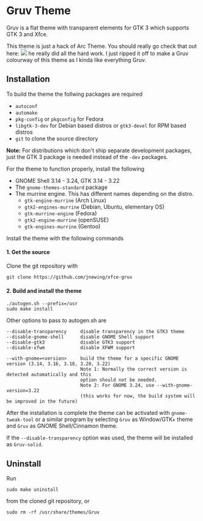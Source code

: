 # Gruv Theme

Gruv is a flat theme with transparent elements for GTK 3 which supports GTK 3 and Xfce.

This theme is just a hack of Arc Theme. You should really go check that out here: ![](https://github.com/horst3180/arc-theme) he really did
all the hard work. I just ripped it off to make a Gruv colourway of this theme as I kinda like everything Gruv.

## Installation

To build the theme the follwing packages are required 
* `autoconf`
* `automake`
* `pkg-config` or `pkgconfig` for Fedora
* `libgtk-3-dev` for Debian based distros or `gtk3-devel` for RPM based distros
* `git` to clone the source directory

**Note:** For distributions which don't ship separate development packages, just the GTK 3 package is needed instead of the `-dev` packages.

For the theme to function properly, install the following
* GNOME Shell 3.14 - 3.24, GTK 3.14 - 3.22
* The `gnome-themes-standard` package
* The murrine engine. This has different names depending on the distro.
  * `gtk-engine-murrine` (Arch Linux)
  * `gtk2-engines-murrine` (Debian, Ubuntu, elementary OS)
  * `gtk-murrine-engine` (Fedora)
  * `gtk2-engine-murrine` (openSUSE)
  * `gtk-engines-murrine` (Gentoo)

Install the theme with the following commands

#### 1. Get the source

Clone the git repository with

    git clone https://github.com/jnewing/xfce-gruv

#### 2. Build and install the theme

    ./autogen.sh --prefix=/usr
    sudo make install

Other options to pass to autogen.sh are

    --disable-transparency     disable transparency in the GTK3 theme
    --disable-gnome-shell      disable GNOME Shell support
    --disable-gtk3             disable GTK3 support
    --disable-xfwm             disable XFWM support

    --with-gnome=<version>     build the theme for a specific GNOME version (3.14, 3.16, 3.18, 3.20, 3.22)
                               Note 1: Normally the correct version is detected automatically and this
                               option should not be needed.
                               Note 2: For GNOME 3.24, use --with-gnome-version=3.22
                               (this works for now, the build system will be improved in the future)

After the installation is complete the theme can be activated with `gnome-tweak-tool` or a similar program by selecting `Gruv` as Window/GTK+ theme and `Gruv` as GNOME Shell/Cinnamon theme.

If the `--disable-transparency` option was used, the theme will be installed as `Gruv-solid`.

## Uninstall

Run

    sudo make uninstall

from the cloned git repository, or

    sudo rm -rf /usr/share/themes/Gruv
